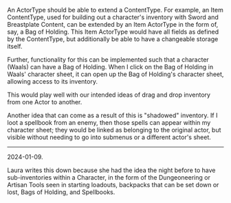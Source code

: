 An ActorType should be able to extend a ContentType. For example, an Item ContentType, used for building out a character's inventory with Sword and Breastplate Content, can be extended by an Item ActorType in the form of, say, a Bag of Holding. This Item ActorType would have all fields as defined by the ContentType, but additionally be able to have a changeable storage itself. 

Further, functionality for this can be implemented such that a character (Waals) can have a Bag of Holding. When I click on the Bag of Holding in Waals' character sheet, it can open up the Bag of Holding's character sheet, allowing access to its inventory. 

This would play well with our intended ideas of drag and drop inventory from one Actor to another. 

Another idea that can come as a result of this is "shadowed" inventory. If I loot a spellbook from an enemy, then those spells can appear within my character sheet; they would be linked as belonging to the original actor, but visible without needing to go into submenus or a different actor's sheet. 

--- 

2024-01-09.

Laura writes this down because she had the idea the night before to have sub-inventories within a Character, in the form of the Dungeoneering or Artisan Tools seen in starting loadouts, backpacks that can be set down or lost, Bags of Holding, and Spellbooks. 